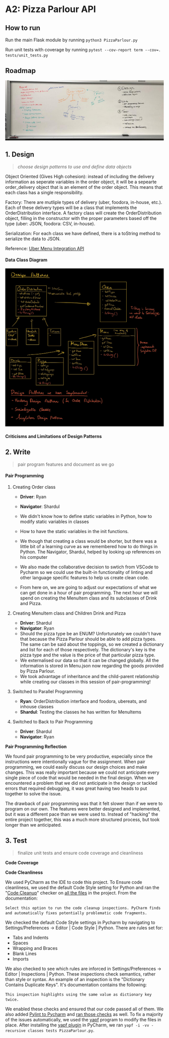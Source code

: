 # A2: Pizza Parlour API


## How to run

Run the main Flask module by running `python3 PizzaParlour.py`

Run unit tests with coverage by running `pytest --cov-report term --cov=. tests/unit_tests.py`

## Roadmap
![A2_Roadmap](a2_roadmap.jpg)

## 1. Design
> _choose design patterns to use and define data objects_

Object Oriented (Gives High cohesion): instead of including the delivery information as seperate variables in the order object, it will be a sepearte order_delivery object that is an element of the order object. This means that each class has a single responsibility. 

Factory: There are mutliple types of delivery (uber, foodora, in-house, etc.). Each of these delivery types will be a class that implements the OrderDistribution interface. A factory class will create the OrderDistribution object, filling in the constructor with the proper parameters based off the type (uber: JSON, foodora: CSV, in-house). 

Serialization: For each class we have defined, there is a toString method to serialize the data to JSON. 

Reference: [Uber Menu Integration API](https://developer.uber.com/docs/eats/guides/menu_integration)

#### Data Class Diagram
![Design Patterns](a2_design_patterns.jpg)

#### Criticisms and Limitations of Design Patterns

## 2. Write
> pair program features and document as we go

#### Pair Programming
1. Creating Order class
    - **Driver**: Ryan 
    - **Navigator**: Shardul
    - We didn't know how to define static variables in Python, how to modify static variables in classes
    - How to have the static variables in the init functions.

    - We though that creating a class would be shorter, but there was a little bit of a learning curve as we remembered how to do things in Python. The Navigator, Shardul, helped by looking up references on his computer
    - We also made the collaborative decision to swtich from VSCode to Pycharm so we could use the built-in functionality of linting and other language specific features to help us create clean code. 
    - From here on, we are going to adjust our expectations of what we can get done in a hour of pair programming. The next hour we will spend on creating the MenuItem class and its subclasses of Drink and Pizza. 

2. Creating MenuItem class and Children Drink and Pizza
    - **Driver**: Shardul
    - **Navigator**: Ryan 
    - Should the pizza type be an ENUM? Unfortunately we couldn't have that because the Pizza Parlour should be able to add pizza types. The same can be said about the toppings, so we created a dictionary and list for each of those respectively. The dictionary's key is the pizza type and the value is the price of that particular pizza type. 
    - We externalised our data so that it can be changed globally. All the information is stored in Menu.json now regarding the goods provided by Pizza Parlour.
    - We took advantage of inheritance and the child-parent relationship while creating our classes in this session of pair-programming!
    
3. Switched to Parallel Programming
    - **Ryan**: OrderDistribution interface and foodora, ubereats, and inhouse classes
    - **Shardul**: Testing the classes he has written for MenuItems
    
4. Switched to Back to Pair Programming
    - **Driver**: Shardul
    - **Navigator**: Ryan
    
    
**Pair Programming Reflection** 

We found pair programming to be very productive, especially since the instructions were intentionally vague for the assignment. When pair programming, we could easily discuss our design choices and make changes. This was really important because we could not anticipate every single piece of code that would be needed in the final design. When we encountered a problem that we did not anticipate in the design or tackled errors that required debugging, it was great having two heads to put together to solve the issue. 

The drawback of pair programming was that it felt slower than if we were to program on our own. The features were better designed and implemented, but it was a different pace than we were used to. Instead of "hacking" the entire project together, this was a much more structured process, but took longer than we anticipated. 


## 3. Test
> finalize unit tests and ensure code coverage and cleanliness

**Code Coverage**


**Code Cleanliness**

We used PyCharm as the IDE to code this project. To Ensure code cleanliness, we used the default Code Style setting for Python and ran the "[Code Cleanup](https://www.jetbrains.com/help/pycharm/reformat-file-dialog.html)" checker on [all the files](https://www.jetbrains.com/help/pycharm/specify-code-cleanup-scope-dialog.html) in the project. From the documentation: 

```
Select this option to run the code cleanup inspections. PyCharm finds and automatically fixes potentially problematic code fragments.
```

We checked the default Code Style settings in Pycharm by navigating to Settings/Preferences -> Editor | Code Style | Python. There are rules set for: 
- Tabs and Indents
- Spaces
- Wrapping and Braces
- Blank Lines
- Imports 

We also checked to see which rules are inforced in Settings/Preferences -> Editor | Inspections | Python. These inspections check semantics, rather than style or syntax. An example of an inspection is the "Dictionary Contains Duplicate Keys". It's documentation contains the following: 

```
This inspection highlights using the same value as dictionary key twice.
```
We enabled these checks and ensured that our code passed all of them. We also added [Pylint to Pycharm](https://plugins.jetbrains.com/plugin/11084-pylint) and [ran those checks](https://www.jetbrains.com/help/pycharm/configuring-third-party-tools.html) as well. To fix a majority of the issues automatically, we used the [yapf](https://github.com/google/yapf) program to modify the files in place. After installing the [yapf plugin](https://plugins.jetbrains.com/plugin/10960-yapf) in PyCharm, we ran 
`yapf -i -vv -recursive classes tests PizzaParlour.py`. 

